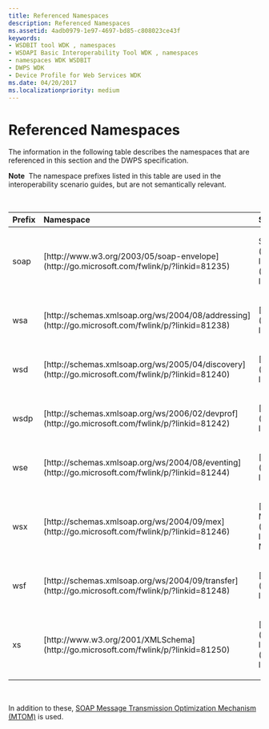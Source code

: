 ```yaml
---
title: Referenced Namespaces
description: Referenced Namespaces
ms.assetid: 4adb0979-1e97-4697-bd85-c808023ce43f
keywords:
- WSDBIT tool WDK , namespaces
- WSDAPI Basic Interoperability Tool WDK , namespaces
- namespaces WDK WSDBIT
- DWPS WDK
- Device Profile for Web Services WDK
ms.date: 04/20/2017
ms.localizationpriority: medium
---
```


# Referenced Namespaces


The information in the following table describes the namespaces that are referenced in this section and the DWPS specification.

**Note**  The namespace prefixes listed in this table are used in the interoperability scenario guides, but are not semantically relevant.

 

<table>
<colgroup>
<col width="33%" />
<col width="33%" />
<col width="33%" />
</colgroup>
<thead>
<tr class="header">
<th align="left">Prefix</th>
<th align="left">Namespace</th>
<th align="left">Specification</th>
</tr>
</thead>
<tbody>
<tr class="odd">
<td align="left"><p>soap</p></td>
<td align="left"><p>[http://www.w3.org/2003/05/soap-envelope](http://go.microsoft.com/fwlink/p/?linkid=81235)</p></td>
<td align="left"><p>SOAP 1.2 [part 1](http://go.microsoft.com/fwlink/p/?linkid=81236) and [part 2](http://go.microsoft.com/fwlink/p/?linkid=81237)</p></td>
</tr>
<tr class="even">
<td align="left"><p>wsa</p></td>
<td align="left"><p>[http://schemas.xmlsoap.org/ws/2004/08/addressing](http://go.microsoft.com/fwlink/p/?linkid=81238)</p></td>
<td align="left"><p>[Web Services Addressing](http://go.microsoft.com/fwlink/p/?linkid=81239) (WS-Addressing)</p></td>
</tr>
<tr class="odd">
<td align="left"><p>wsd</p></td>
<td align="left"><p>[http://schemas.xmlsoap.org/ws/2005/04/discovery](http://go.microsoft.com/fwlink/p/?linkid=81240)</p></td>
<td align="left"><p>[Web Services Discovery](http://go.microsoft.com/fwlink/p/?linkid=81241) (WS-Discovery)</p></td>
</tr>
<tr class="even">
<td align="left"><p>wsdp</p></td>
<td align="left"><p>[http://schemas.xmlsoap.org/ws/2006/02/devprof](http://go.microsoft.com/fwlink/p/?linkid=81242)</p></td>
<td align="left"><p>[Devices Profile](http://go.microsoft.com/fwlink/p/?linkid=81243)</p></td>
</tr>
<tr class="odd">
<td align="left"><p>wse</p></td>
<td align="left"><p>[http://schemas.xmlsoap.org/ws/2004/08/eventing](http://go.microsoft.com/fwlink/p/?linkid=81244)</p></td>
<td align="left"><p>[Web Services Eventing](http://go.microsoft.com/fwlink/p/?linkid=81245) (WS-Eventing)</p></td>
</tr>
<tr class="even">
<td align="left"><p>wsx</p></td>
<td align="left"><p>[http://schemas.xmlsoap.org/ws/2004/09/mex](http://go.microsoft.com/fwlink/p/?linkid=81246)</p></td>
<td align="left"><p>[Web Services MetadataExchange](http://go.microsoft.com/fwlink/p/?linkid=81247) (WS-MetadataExchange)</p></td>
</tr>
<tr class="odd">
<td align="left"><p>wsf</p></td>
<td align="left"><p>[http://schemas.xmlsoap.org/ws/2004/09/transfer](http://go.microsoft.com/fwlink/p/?linkid=81248)</p></td>
<td align="left"><p>[Web Services Transfer](http://go.microsoft.com/fwlink/p/?linkid=81248) (WS-Transfer)</p></td>
</tr>
<tr class="even">
<td align="left"><p>xs</p></td>
<td align="left"><p>[http://www.w3.org/2001/XMLSchema](http://go.microsoft.com/fwlink/p/?linkid=81250)</p></td>
<td align="left"><p>[XML Schema Part 1](http://go.microsoft.com/fwlink/p/?linkid=81252) and [Part 2](http://go.microsoft.com/fwlink/p/?linkid=81253)</p></td>
</tr>
</tbody>
</table>

 

In addition to these, [SOAP Message Transmission Optimization Mechanism (MTOM)](http://go.microsoft.com/fwlink/p/?linkid=81254) is used.

 

 





